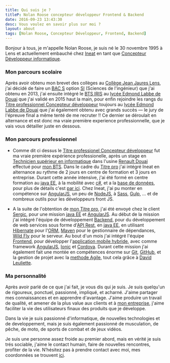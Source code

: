 ```yaml
---
title: Qui suis je ?
titleP: Nolan Roose concepteur développeur Frontend & Backend
date: 2016-09-23 13:43:30
desc: Vous voulez en savoir plus sur moi ?
layout: about
tags: [Nolan Roose, Concepteur Développeur, Frontend, Backend]
---
```


Bonjour à tous, je m'appelle Nolan Roose, je suis né le 30 novembre 1995 à Lens et actuellement embauché chez [Ineat](http://www.ineat-conseil.com/fr/) en tant que [Concepteur Développeur informatique](https://fr.wikipedia.org/wiki/Concepteur_d%C3%A9veloppeur_informatique).


###  <i class="fa fa-fw fa-lg fa-graduation-cap"></i> Mon parcours scolaire

Après avoir obtenu mon brevet des collèges au [Collège Jean Jaures Lens](http://jean-jaures-lens.savoirsnumeriques5962.fr/), j'ai décidé de faire un [BAC S](https://fr.wikipedia.org/wiki/Baccalaur%C3%A9at_scientifique) option [SI](https://fr.wikipedia.org/wiki/Sciences_de_l%27ing%C3%A9nieur) (Sciences de l'ingénieur) que j'ai obtenu en 2013, j'ai ensuite intégré le [BTS IRIS](https://fr.wikipedia.org/wiki/Brevet_de_technicien_sup%C3%A9rieur_-_Informatique_et_r%C3%A9seaux_pour_l%27industrie_et_les_services_techniques) au [lycée Edmond Labbe de Douai](http://edmond-labbe.savoirsnumeriques5962.fr/) que j'ai validé en 2015 haut la main, pour enfin rejoindre les rangs du [Titre professionnel Concepteur développeur](/Titre-Pro-Concepteur-Developpeur) toujours au [lycée Edmond Labbe de Douai](http://edmond-labbe.savoirsnumeriques5962.fr/) que j'ai également obtenu avec grands succès — le jury de l'épreuve final a même tenté de me recruter !! Ce dernier se déroulait en alternance et est donc ma vraie première experience professionnelle, que je vais vous détailler juste en dessous.

###  <i class="fa fa-fw fa-lg fa-industry"></i> Mon parcours professionnel

* Comme dit ci dessus le [Titre professionel Concepteur développeur](/Titre-Pro-Concepteur-Developpeur) fut ma vraie première expérience professionelle, après un stage en [Technicien supérieur en informatique](https://fr.wikipedia.org/wiki/Technicien_sup%C3%A9rieur_en_r%C3%A9seaux_informatiques_et_t%C3%A9l%C3%A9communications) dans l'usine [Renault Douai](https://group.renault.com/groupe/implantations/implantations-renault/usine-douai/) effectué pour [mon BTS](https://fr.wikipedia.org/wiki/Brevet_de_technicien_sup%C3%A9rieur_-_Informatique_et_r%C3%A9seaux_pour_l%27industrie_et_les_services_techniques).
Dans le cadre du [Titre pro](/Titre-Pro-Concepteur-Developpeur) j'ai intégré Ineat en alternance au rythme de 2 jours en centre de formation et 3 jours en entreprise.
Durant cette année intensive, j'ai été formé en centre formation au [java EE](https://fr.wikipedia.org/wiki/Java_EE), à la mobilité avec [c#](https://msdn.microsoft.com/fr-fr/library/kx37x362.aspx), et a la [base de données](https://fr.wikipedia.org/wiki/Base_de_donn%C3%A9es), pour plus de détails c'est [par ici](/Titre-Pro-Concepteur-Developpeur).
Chez Ineat, j'ai pu monter en compétence sur [AngularJS](https://angularjs.org/), un peu de [NodeJS](https://nodejs.org/en/), à [Sass](http://sass-lang.com/), [Gulp](http://gulpjs.com/), ... et de nombreux outils pour les développeurs front JS.

* A la suite de l'obtention de [mon Titre pro](/Titre-Pro-Concepteur-Developpeur), j'ai été envoyé chez le client [Sergic](http://www.sergic.com/), pour une mission [java EE](https://fr.wikipedia.org/wiki/Java_EE) et [AngularJS](https://angularjs.org/).
Au début de la mission j'ai intégré l'équipe de développement [Backend](https://fr.wikipedia.org/wiki/Backend), pour du développement de web services sous forme d'[API Rest](http://blog.pilotsystems.net/2012/septembre/les-api-rest), en [java EE](https://fr.wikipedia.org/wiki/Java_EE), en utilisant [Hibernate](http://hibernate.org/) pour l'[ORM](https://fr.wikipedia.org/wiki/Mapping_objet-relationnel), [Maven](https://maven.apache.org/) pour le gestionnaire de dépendances, [Wild Fly](http://wildfly.org/) pour le serveur.
Au bout d'un mois j'ai intégré l'équipe [Frontend](http://www.alticreation.com/difference-developpeur-front-end-et-developpeur-back-end/), pour développer l'[application mobile hybride](http://www.appsolute.fr/natives-web-ou-hybrides-que-choisir/), avec comme framework [AngularJS](https://angularjs.org/), [Ionic](http://ionicframework.com/) et [Cordova](https://cordova.apache.org/).
Durant cette mission j'ai également fait une montée en compétences énorme sur [Git](https://git-scm.com/), [GitHub](https://github.com/), et la gestion de projet avec la [methode Agile](http://www.agiliste.fr/introduction-methodes-agiles/), tout cela grâce à [David Leuliette](/david-leuliette).

###  <i class="fa fa-fw fa-lg fa-user"></i> Ma personnalité

Après avoir parlé de ce que j'ai fait, je vous dis qui je suis. Je suis quelqu'un de rigoureux, ponctuel, passionné, impliqué, et acharné. J'aime partager mes connaissances et en apprendre d'avantage. J'aime produire un travail de qualité, et amener de la plus value aux clients et à [mon entreprise](http://www.ineat-conseil.com/fr/), j'aime faciliter la vie des utilisateurs finaux des produits que je développe.

Dans la vie je suis passionné d'informatique, de nouvelles technologies et de developpement, mais je suis également passionné de musculation, de pêche, de moto, de sports de combat et de jeux vidéos.

Je suis une personne assez froide au premier abord, mais en vérité je suis trés sociable, j'aime le contact humain, faire de nouvelles rencontres, profiter de la vie. N’hésitez pas à prendre contact avec moi, mes coordonnées se trouvent [ici](/contact).


